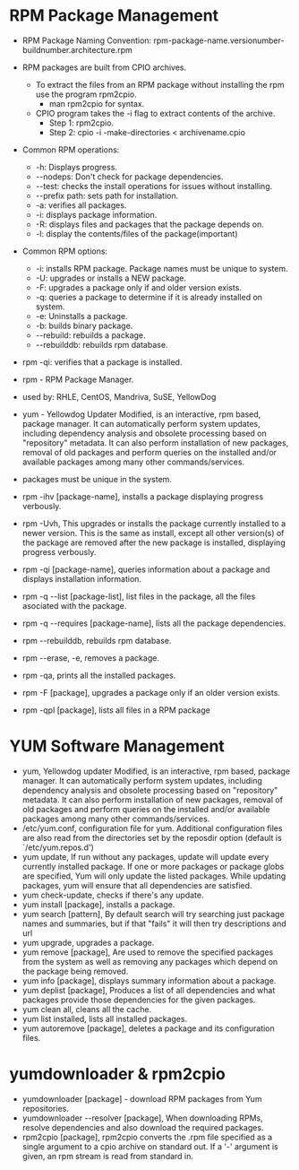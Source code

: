 RPM Package Management 
======================

- RPM Package Naming Convention: rpm-package-name.versionumber-buildnumber.architecture.rpm
- RPM packages are built from CPIO archives.
    - To extract the files from an RPM package without installing the rpm use the program rpm2cpio.
        - man rpm2cpio for syntax.
    - CPIO program takes the -i flag to extract contents of the archive.
        - Step 1: rpm2cpio.
        - Step 2: cpio -i -make-directories < archivename.cpio
- Common RPM operations:
    - -h: Displays progress.
    - --nodeps: Don't check for package dependencies.
    - --test: checks the install operations for issues without installing.
    - --prefix path: sets path for installation.
    - -a: verifies all packages.
    - -i: displays package information.
    - -R: displays files and packages that the package depends on.
    - -l: display the contents/files of the package(important)
- Common RPM options:
    - -i: installs RPM package. Package names must be unique to system.
    - -U: upgrades or installs a NEW package.
    - -F: upgrades a package only if and older version exists.
    - -q: queries a package to determine if it is already installed on system.
    - -e: Uninstalls a package.
    - -b: builds binary package.
    - --rebuild: rebuilds a package.
    - --rebuilddb: rebuilds rpm database.
- rpm -qi: verifies that a package is installed.

- rpm - RPM Package Manager. 
- used by: RHLE, CentOS, Mandriva, SuSE, YellowDog
- yum - Yellowdog Updater Modified, is  an interactive, rpm based, package manager. It can automatically perform system updates, including dependency analysis and obsolete processing based on "repository" metadata. It can also perform installation of new packages, removal of old packages and perform queries  on the  installed and/or available packages among many other commands/services.
- packages must be unique in the system.
- rpm -ihv [package-name], installs a package displaying progress verbously. 
- rpm -Uvh, This  upgrades  or installs the package currently installed to a newer version.  This is the same as install, except all other version(s) of the package are removed after the new package is installed, displaying progress verbously.
- rpm -qi [package-name], queries information about a package and displays installation information. 
- rpm -q --list [package-list], list files in the package, all the files asociated with the package. 
- rpm -q --requires [package-name], lists all the package dependencies.
- rpm --rebuilddb, rebuilds rpm database.
- rpm --erase, -e, removes a package.
- rpm -qa, prints all the installed packages.
- rpm -F [package], upgrades a package only if an older version exists.
- rpm -qpl [package],  lists all files in a RPM package

YUM Software Management
=======================


- yum, Yellowdog updater Modified, is  an interactive, rpm based, package manager. It can automatically perform system updates, including dependency analysis and obsolete processing based on "repository" metadata. It can also perform installation of new packages, removal of old packages and perform queries  on the  installed and/or available packages among many other commands/services.
- /etc/yum.conf, configuration file for yum. Additional  configuration  files  are  also  read  from the directories set by the reposdir option (default is `/etc/yum.repos.d')
- yum update, If run without any packages, update will update every currently installed package.  If one or more  packages  or  package  globs  are specified,  Yum  will only update the listed packages.  While updating packages, yum will ensure that all dependencies are satisfied.
- yum check-update, checks if there's any update.
- yum install [package], installs a package.
- yum search [pattern], By default search will try searching just package names and summaries, but if that "fails" it will then try descriptions and url
- yum upgrade, upgrades a package.
- yum remove [package], Are used to remove the specified packages from the system as well as removing any packages which depend on the package being removed.
- yum info [package], displays summary information about a package.
- yum deplist [package], Produces  a  list  of  all dependencies and what packages provide those dependencies for the given packages.
- yum clean all, cleans all the cache. 
- yum list installed, lists all installed packages.
- yum autoremove [package], deletes a package and its configuration files.

yumdownloader & rpm2cpio
========================

- yumdownloader [package] - download RPM packages from Yum repositories.
- yumdownloader --resolver [package], When downloading RPMs, resolve dependencies and also download the required packages.
- rpm2cpio [package], rpm2cpio converts the .rpm file specified as a single argument to a cpio archive on standard out. If a '-' argument is given, an rpm stream is read from standard in.
